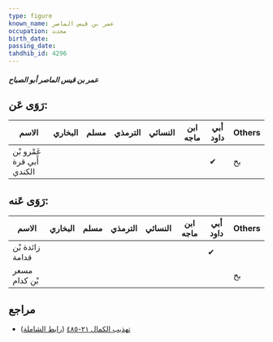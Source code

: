 ```yaml
---
type: figure
known_name: عمر بن قيس الماصر
occupation: محدث
birth_date:
passing_date:
tahdhib_id: 4296
---
```

##### عمر بن قيس الماصر أبو الصباح

## رَوَى عَن:
| الاسم                      | البخاري | مسلم | الترمذي | النسائي | ابن ماجه | أبي داود | Others |
| -------------------------- | ------- | ---- | ------- | ------- | -------- | -------- | ------ |
| عَمْرو بْن أَبي قرة الكندي |         |      |         |         |          | ✔        | بخ     |
## رَوَى عَنه:
| الاسم           | البخاري | مسلم | الترمذي | النسائي | ابن ماجه | أبي داود | Others |
| --------------- | ------- | ---- | ------- | ------- | -------- | -------- | ------ |
| زائدة بْن قدامة |         |      |         |         |          | ✔        |        |
| مسعر بْن كدام   |         |      |         |         |          |          | بخ     |
## مراجع
- [تهذيب الكمال ٢١-٤٨٥](obsidian://open?vault=Tahdhib-al-Kamal&file=Figures/٤٢٩٦-عمر%20بن%20قيس%20الماصر%20أبو%20الصباح) ([رابط الشاملة](https://shamela.ws/book/3722/11132))